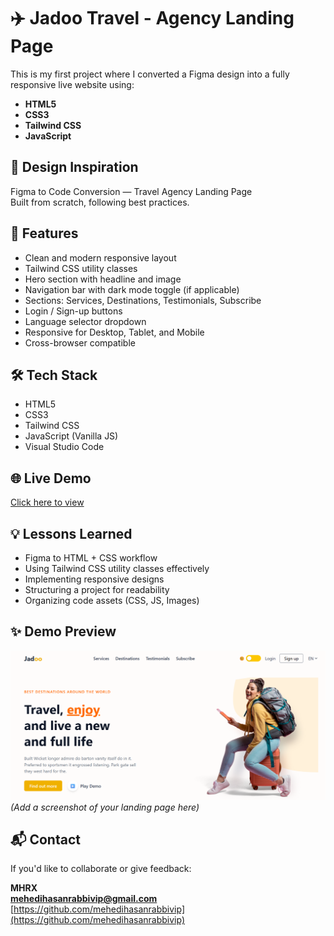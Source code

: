 # ✈️ Jadoo Travel - Agency Landing Page

This is my first project where I converted a Figma design into a fully responsive live website using:

- **HTML5**
- **CSS3**
- **Tailwind CSS**
- **JavaScript**

## 🎨 Design Inspiration

Figma to Code Conversion — Travel Agency Landing Page  
Built from scratch, following best practices.

## 🚀 Features

- Clean and modern responsive layout
- Tailwind CSS utility classes
- Hero section with headline and image
- Navigation bar with dark mode toggle (if applicable)
- Sections: Services, Destinations, Testimonials, Subscribe
- Login / Sign-up buttons
- Language selector dropdown
- Responsive for Desktop, Tablet, and Mobile
- Cross-browser compatible

## 🛠️ Tech Stack

- HTML5
- CSS3
- Tailwind CSS
- JavaScript (Vanilla JS)
- Visual Studio Code

## 🌐 Live Demo

[Click here to view](https://your-netlify-link.netlify.app)

## 💡 Lessons Learned

- Figma to HTML + CSS workflow
- Using Tailwind CSS utility classes effectively
- Implementing responsive designs
- Structuring a project for readability
- Organizing code assets (CSS, JS, Images)

## ✨ Demo Preview

![Landing Page Preview](./images/jadootravel.png)  
*(Add a screenshot of your landing page here)*

## 📬 Contact

If you'd like to collaborate or give feedback:  

**MHRX**  
**mehedihasanrabbivip@gmail.com**  
[https://github.com/mehedihasanrabbivip](https://github.com/mehedihasanrabbivip)


